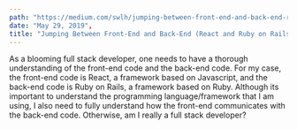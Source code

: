 ```yaml
---
path: "https://medium.com/swlh/jumping-between-front-end-and-back-end-react-and-ruby-on-rails-ee05ecfc7b6"
date: "May 29, 2019",
title: "Jumping Between Front-End and Back-End (React and Ruby on Rails)"
---
```


As a blooming full stack developer, one needs to have a thorough understanding of the front-end code and the back-end code. For my case, the front-end code is React, a framework based on Javascript, and the back-end code is Ruby on Rails, a framework based on Ruby. Although its important to understand the programming language/framework that I am using, I also need to fully understand how the front-end communicates with the back-end code. Otherwise, am I really a full stack developer?
